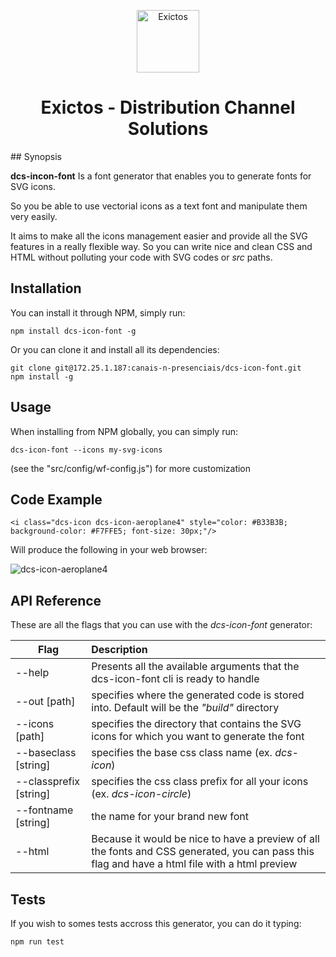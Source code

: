 <p align="center">
  <a href="http://www.exictos.com/">
    <img src="/uploads/dbedbb2131dc8eb09b2a5bf6027e0ae9/symbol-exictos.png" width="100" alt="Exictos"/>
  </a>
</p>
<h1 align="center">
  Exictos - Distribution Channel Solutions
</h1>
## Synopsis

**dcs-incon-font**
Is a font generator that enables you to generate fonts for SVG icons.

So you be able to use vectorial icons as a text font and manipulate them very easily.

It aims to make all the icons management easier and provide all the SVG features in a really flexible way.
So you can write nice and clean CSS and HTML without polluting your code with SVG codes or *src* paths.

## Installation

You can install it through NPM, simply run:

```
npm install dcs-icon-font -g
```

Or you can clone it and install all its dependencies:
```
git clone git@172.25.1.187:canais-n-presenciais/dcs-icon-font.git
npm install -g
```

## Usage

When installing from NPM globally, you can simply run:

```
dcs-icon-font --icons my-svg-icons
```

(see the "src/config/wf-config.js") for more customization

## Code Example

```
<i class="dcs-icon dcs-icon-aeroplane4" style="color: #B33B3B; background-color: #F7FFE5; font-size: 30px;"/>
```
Will produce the following in your web browser:

![dcs-icon-aeroplane4](/uploads/ff4a74f99614bdbc7042a52df25315eb/dcs-icon-aeroplane4.PNG)

## API Reference

These are all the flags that you can use with the *dcs-icon-font* generator:

| Flag                    | Description
| ----------------------- |:-------------
| --help                  | Presents all the available arguments that the dcs-icon-font cli is ready to handle
| --out [path]            | specifies where the generated code is stored into. Default will be the *"build"* directory
| --icons [path]          | specifies the directory that contains the SVG icons for which you want to generate the font
| --baseclass [string]    | specifies the base css class name (ex. *dcs-icon*)
| --classprefix [string]  | specifies the css class prefix for all your icons (ex. *dcs-icon-circle*)
| --fontname [string]     | the name for your brand new font
| --html                  | Because it would be nice to have a preview of all the fonts and CSS generated, you can pass this flag and have a html file with a html preview


## Tests

If you wish to somes tests accross this generator, you can do it typing:

``` 
npm run test
``` 
